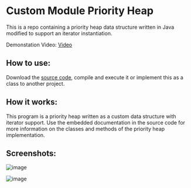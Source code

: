 # Custom Module Priority Heap
This is a repo containing a priority heap data structure written in Java modified to support an iterator instantiation.

Demonstation Video:
[Video](https://youtu.be/81CATYO0v9k)

## How to use:

Download the [source code](https://github.com/Austin-Daigle/Custom-Module-Priority-Heap/blob/main/QHeap.java), compile and execute it or implement this as a class to another project. 

## How it works:

This program is a priority heap written as a custom data structure with iterator support. Use the embedded documentation in the source code for more information on the classes and methods of the priority heap implementation.

## Screenshots:

![image](https://user-images.githubusercontent.com/100094056/193490382-6712ff24-f4fe-402b-b52f-f210a9e41107.png)

![image](https://user-images.githubusercontent.com/100094056/193490453-040e4703-19e4-41c3-844e-baedaa465ab2.png)
